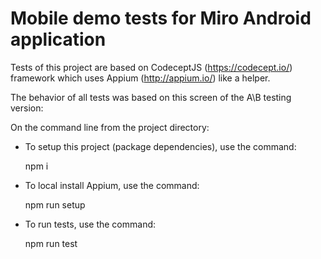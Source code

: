 # Mobile demo tests for Miro Android application

Tests of this project are based on CodeceptJS (https://codecept.io/) framework which uses Appium (http://appium.io/) like a helper.

The behavior of all tests was based on this screen of the A\B testing version:



On the command line from the project directory:

- To setup this project (package dependencies), use the command:

  npm i

- To local install Appium, use the command:

  npm run setup

- To run tests, use the command:

  npm run test
